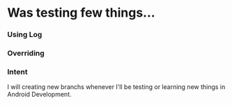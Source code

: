 # Was testing few things...

### Using Log
### Overriding
### Intent

I will creating new branchs whenever I'll be testing or learning new things in Android Development.

